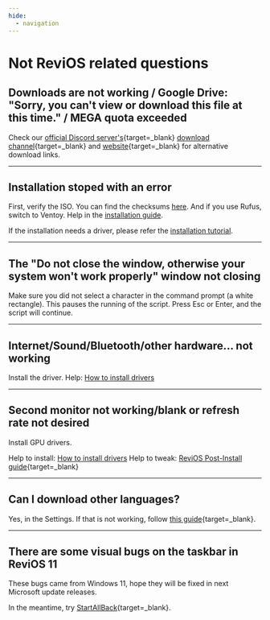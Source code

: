 ```yaml
---
hide:
  - navigation
---
```


# Not ReviOS related questions


## Downloads are not working / Google Drive: "Sorry, you can't view or download this file at this time." / MEGA quota exceeded

Check our [official Discord server's](https://discord.gg/962y4pU){target=_blank} [download channel](https://discord.com/channels/619835916139364383/658369065110339640){target=_blank} and [website](https://www.revi.cc/revios/download){target=_blank} for alternative download links.

---

## Installation stoped with an error

First, verify the ISO. You can find the checksums [here](https://www.revi.cc/revios/download/verify). And if you use Rufus, switch to Ventoy. Help in the [installation guide](install.md).

If the installation needs a driver, please refer the [installation tutorial](install.md#missing-drivers).

---

## The "Do not close the window, otherwise your system won't work properly" window not closing

Make sure you did not select a character in the command prompt (a white rectangle). This pauses the running of the script. Press Esc or Enter, and the script will continue.

---

## Internet/Sound/Bluetooth/other hardware... not working

Install the driver. Help: [How to install drivers](drivers.md)

---

## Second monitor not working/blank or refresh rate not desired

Install GPU drivers.

Help to install: [How to install drivers](drivers.md) 
Help to tweak: [ReviOS Post-Install guide](https://www.revi.cc/revios/post-install#h.p_GR11WmefRS4F){target=_blank}

---

## Can I download other languages?

Yes, in the Settings. If that is not working, follow [this guide](https://www.revi.cc/revios/workspace/lang){target=_blank}.

---

## There are some visual bugs on the taskbar in ReviOS 11

These bugs came from Windows 11, hope they will be fixed in next Microsoft update releases.

In the meantime, try [StartAllBack](https://www.startallback.com/){target=_blank}.

